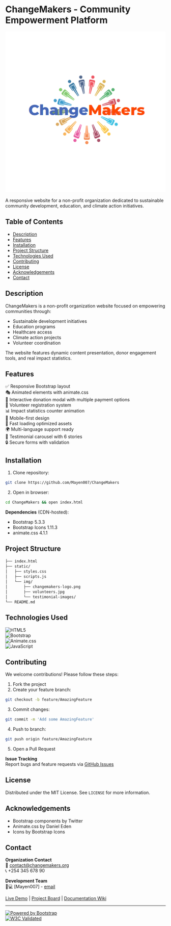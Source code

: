 # ChangeMakers - Community Empowerment Platform

![ChangeMakers Logo](./static/img/changemakers-logo.png)

A responsive website for a non-profit organization dedicated to sustainable community development, education, and climate action initiatives.

## Table of Contents

- [Description](#description)
- [Features](#features)
- [Installation](#installation)
- [Project Structure](#project-structure)
- [Technologies Used](#technologies-used)
- [Contributing](#contributing)
- [License](#license)
- [Acknowledgements](#acknowledgements)
- [Contact](#contact)

## Description

ChangeMakers is a non-profit organization website focused on empowering communities through:

- Sustainable development initiatives
- Education programs
- Healthcare access
- Climate action projects
- Volunteer coordination

The website features dynamic content presentation, donor engagement tools, and real impact statistics.

## Features

✅ Responsive Bootstrap layout  
🎭 Animated elements with animate.css  
💌 Interactive donation modal with multiple payment options  
🤝 Volunteer registration system  
📊 Impact statistics counter animation  
📱 Mobile-first design  
🚀 Fast loading optimized assets  
🌍 Multi-language support ready  
📜 Testimonial carousel with 6 stories  
🔒 Secure forms with validation

## Installation

1. Clone repository:

```bash
git clone https://github.com/Mayen007/ChangeMakers
```

2. Open in browser:

```bash
cd ChangeMakers && open index.html
```

**Dependencies** (CDN-hosted):

- Bootstrap 5.3.3
- Bootstrap Icons 1.11.3
- animate.css 4.1.1

## Project Structure

```
├── index.html
├── static/
│   ├── styles.css
│   ├── scripts.js
│   └── img/
│       ├── changemakers-logo.png
│       ├── volunteers.jpg
│       └── testimonial-images/
└── README.md
```

## Technologies Used

![HTML5](https://img.shields.io/badge/HTML5-E34F26?style=flat&logo=html5&logoColor=white)  
![Bootstrap](https://img.shields.io/badge/Bootstrap%205.3.3-7952B3?style=flat&logo=bootstrap&logoColor=white)  
![Animate.css](https://img.shields.io/badge/Animate.css-4.1.1-blue)  
![JavaScript](https://img.shields.io/badge/JavaScript-ES6-yellow)

## Contributing

We welcome contributions! Please follow these steps:

1. Fork the project
2. Create your feature branch:

```bash
git checkout -b feature/AmazingFeature
```

3. Commit changes:

```bash
git commit -m 'Add some AmazingFeature'
```

4. Push to branch:

```bash
git push origin feature/AmazingFeature
```

5. Open a Pull Request

**Issue Tracking**  
Report bugs and feature requests via [GitHub Issues](https://github.com/mayen007/ChangeMakers/issues)

## License

Distributed under the MIT License. See `LICENSE` for more information.

## Acknowledgements

- Bootstrap components by Twitter
- Animate.css by Daniel Eden
- Icons by Bootstrap Icons

## Contact

**Organization Contact**  
📧 [contact@changemakers.org](mailto:contact@changemakers.org)  
📞 +254 345 678 90

**Development Team**  
👨💻 [Mayen007] - [email](mailto:alonerpunk@gmail.com)

[Live Demo](https://changemakers.onrender.com) | [Project Board](#) | [Documentation Wiki](#)

---

[![Powered by Bootstrap](https://img.shields.io/badge/Powered%20by-Bootstrap-%237952B3)](https://getbootstrap.com)  
[![W3C Validated](https://img.shields.io/w3c-validation/html?targetUrl=https%3A%2F%2Fexample.com)](https://validator.w3.org/)
